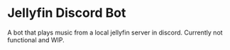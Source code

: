 # Jellyfin Discord Bot

A bot that plays music from a local jellyfin server in discord.
Currently not functional and WIP.
